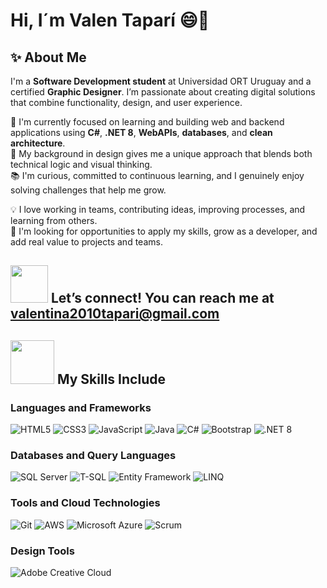 # Hi, I´m Valen Taparí 😄👋

## ✨ About Me

I'm a **Software Development student** at Universidad ORT Uruguay and a certified **Graphic Designer**. I’m passionate about creating digital solutions that combine functionality, design, and user experience.  

🔧 I'm currently focused on learning and building web and backend applications using **C#**, **.NET 8**, **WebAPIs**, **databases**, and **clean architecture**.  
🎨 My background in design gives me a unique approach that blends both technical logic and visual thinking.  
📚 I'm curious, committed to continuous learning, and I genuinely enjoy solving challenges that help me grow.

💡 I love working in teams, contributing ideas, improving processes, and learning from others.  
🚀 I'm looking for opportunities to apply my skills, grow as a developer, and add real value to projects and teams.

<img src="https://media.giphy.com/media/LmNwrBhejkK9EFP504/giphy.gif" width="60"/> Let’s connect! You can reach me at **valentina2010tapari@gmail.com**
---




## <img src="https://media.giphy.com/media/26tn33aiTi1jkl6H6/giphy.gif" width="70"/> My Skills Include

### Languages and Frameworks  
![HTML5](https://img.shields.io/badge/HTML5-E34F26?style=for-the-badge&logo=html5&logoColor=white) ![CSS3](https://img.shields.io/badge/CSS3-1572B6?style=for-the-badge&logo=css3&logoColor=white) ![JavaScript](https://img.shields.io/badge/JavaScript-F7DF1E?style=for-the-badge&logo=javascript&logoColor=black)
![Java](https://img.shields.io/badge/Java-007396?style=for-the-badge&logo=java&logoColor=white) ![C#](https://img.shields.io/badge/C%23-239120?style=for-the-badge&logo=c-sharp&logoColor=white)
![Bootstrap](https://img.shields.io/badge/Bootstrap-7952B3?style=for-the-badge&logo=bootstrap&logoColor=white) ![.NET 8](https://img.shields.io/badge/.NET_8-512BD4?style=for-the-badge&logo=dotnet&logoColor=white)

### Databases and Query Languages  
![SQL Server](https://img.shields.io/badge/SQL%20Server-CC2927?style=for-the-badge&logo=microsoft-sql-server&logoColor=white) ![T-SQL](https://img.shields.io/badge/T--SQL-CC2927?style=for-the-badge&logo=microsoft-sql-server&logoColor=white) ![Entity Framework](https://img.shields.io/badge/Entity_Framework-512BD4?style=for-the-badge&logo=.net&logoColor=white) ![LINQ](https://img.shields.io/badge/LINQ-512BD4?style=for-the-badge&logo=dotnet&logoColor=white)

### Tools and Cloud Technologies  
![Git](https://img.shields.io/badge/Git-F05032?style=for-the-badge&logo=git&logoColor=white) ![AWS](https://img.shields.io/badge/AWS-FF9900?style=for-the-badge&logo=amazon-aws&logoColor=white) ![Microsoft Azure](https://img.shields.io/badge/Azure-0078D4?style=for-the-badge&logo=microsoft-azure&logoColor=white) ![Scrum](https://img.shields.io/badge/Scrum-6DB33F?style=for-the-badge&logo=agile&logoColor=white)

### Design Tools  
![Adobe Creative Cloud](https://img.shields.io/badge/Adobe_Creative_Cloud-DA1F26?style=for-the-badge&logo=adobe-creative-cloud&logoColor=white)
